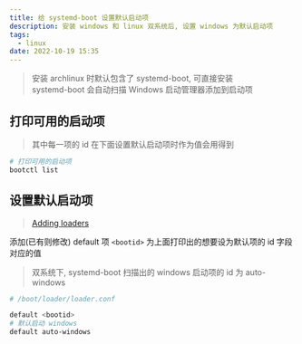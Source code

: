 ```yaml
---
title: 给 systemd-boot 设置默认启动项
description: 安装 windows 和 linux 双系统后, 设置 windows 为默认启动项
tags:
  - linux
date: 2022-10-19 15:35
---
```


> 安装 archlinux 时默认包含了 systemd-boot, 可直接安装  
> systemd-boot 会自动扫描 Windows 启动管理器添加到启动项  


## 打印可用的启动项

> 其中每一项的 id 在下面设置默认启动项时作为值会用得到

```bash
# 打印可用的启动项
bootctl list
```

## 设置默认启动项

> [Adding loaders](https://wiki.archlinux.org/title/Systemd-boot#Adding_loaders)

添加(已有则修改) default 项
`<bootid>` 为上面打印出的想要设为默认项的 id 字段对应的值

> 双系统下, systemd-boot 扫描出的 windows 启动项的 id 为 auto-windows  

```bash
# /boot/loader/loader.conf

default <bootid>
# 默认启动 windows
default auto-windows
```
